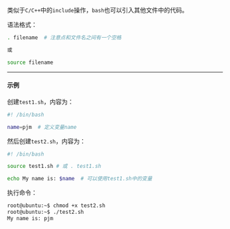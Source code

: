 类似于`C/C++`中的`include`操作，`bash`也可以引入其他文件中的代码。

语法格式：
```sh
. filename  # 注意点和文件名之间有一个空格

或

source filename
```

---

#### 示例
创建`test1.sh`，内容为：
```sh
#! /bin/bash

name=pjm  # 定义变量name
```

然后创建`test2.sh`，内容为：
```sh
#! /bin/bash

source test1.sh # 或 . test1.sh

echo My name is: $name  # 可以使用test1.sh中的变量
```

执行命令：
```sh
root@ubuntu:~$ chmod +x test2.sh 
root@ubuntu:~$ ./test2.sh 
My name is: pjm
```
